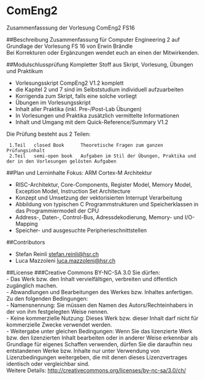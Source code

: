 # ComEng2
Zusammenfasssung der Vorlesung ComEng2 FS16

##Beschreibung
Zusammenfassung für Computer Engineering 2 auf Grundlage der Vorlesung FS 16 von Erwin Brändle  
Bei Korrekturen oder Ergänzungen wendet euch an einen der Mitwirkenden.


##Modulschlussprüfung
Kompletter Stoff aus Skript, Vorlesung, Übungen und Praktikum  
 - Vorlesungsskript CompEng2 V1.2 komplett  
  - die Kapitel 2 und 7 sind im Selbststudium individuell aufzuarbeiten  
 - Korrigenda zum Skript, falls eine solche vorliegt  
 - Übungen im Vorlesungsskript  
 - Inhalt aller Praktika (inkl. Pre-/Post-Lab Übungen)  
 - In Vorlesungen und Praktika zusätzlich vermittelte Informationen
 - Inhalt und Umgang mit dem Quick-Reference/Summary V1.2  
 
 Die Prüfung besteht aus 2 Teilen:  

     1.Teil   closed Book      Theoretische Fragen zum ganzen Prüfungsinhalt  
     2.Teil   semi-open book   Aufgaben im Stil der Übungen, Praktika und der in den Vorlesungen gelösten Aufgaben 
    
 
##Plan und Lerninhalte
Fokus: ARM Cortex-M Architektur
 - RISC-Architektur, Core-Components, Register Model, Memory Model, Exception Model, Instruction Set Architecture
 - Konzept und Umsetzung der vektorisierten Interrupt Verarbeitung
 -  Abbildung von typischen C Programmstrukturen und Speicherklassen in das Programmiermodell der CPU
 - Address-, Daten-, Control-Bus, Adressdekodierung, Memory- und I/O-Mapping
 - Speicher- und ausgesuchte Peripherieschnittstellen
 
##Contributors
   - Stefan Reinli  stefan.reinli@hsr.ch  
   - Luca Mazzoleni luca.mazzoleni@hsr.ch  
   
##License
###Creative Commons BY-NC-SA 3.0
Sie dürfen:  
    - Das Werk bzw. den Inhalt vervielfältigen, verbreiten und öffentlich
    zugänglich machen.  
    - Abwandlungen und Bearbeitungen des Werkes bzw. Inhaltes anfertigen.  
  Zu den folgenden Bedingungen:  
     - Namensnennung: Sie müssen den Namen des Autors/Rechteinhabers in der von ihm
    festgelegten Weise nennen.  
    - Keine kommerzielle Nutzung: Dieses Werk bzw. dieser Inhalt darf nicht für
    kommerzielle Zwecke verwendet werden.  
    -  Weitergabe unter gleichen Bedingungen: Wenn Sie das lizenzierte Werk bzw. den
    lizenzierten Inhalt bearbeiten oder in anderer Weise erkennbar als Grundlage
    für eigenes Schaffen verwenden, dürfen Sie die daraufhin neu entstandenen
    Werke bzw. Inhalte nur unter Verwendung von Lizenzbedingungen weitergeben,
    die mit denen dieses Lizenzvertrages identisch oder vergleichbar sind.  
  Weitere Details: http://creativecommons.org/licenses/by-nc-sa/3.0/ch/

